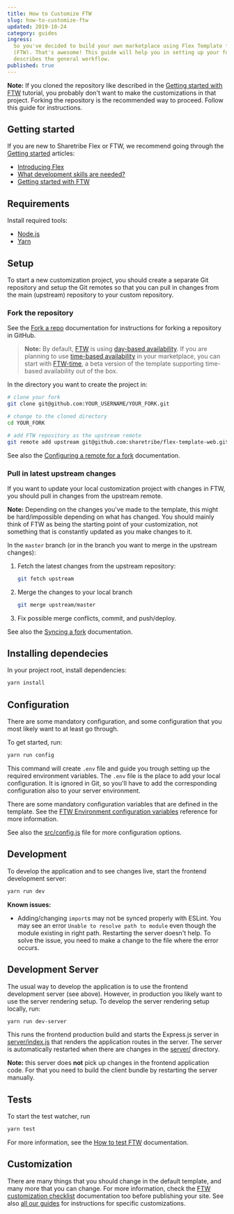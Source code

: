 ```yaml
---
title: How to Customize FTW
slug: how-to-customize-ftw
updated: 2019-10-24
category: guides
ingress:
  So you've decided to build your own marketplace using Flex Template for Web
  (FTW). That's awesome! This guide will help you in setting up your fork and
  describes the general workflow.
published: true
---
```


**Note:** If you cloned the repository like described in the
[Getting started with FTW](/tutorials/getting-started-with-ftw/) tutorial, you
probably don't want to make the customizations in that project. Forking the
repository is the recommended way to proceed. Follow this guide for
instructions.

## Getting started

If you are new to Sharetribe Flex or FTW, we recommend going through the
[Getting started](/background/getting-started/) articles:

- [Introducing Flex](/background/introducing-flex/)
- [What development skills are needed?](/background/development-skills/)
- [Getting started with FTW](/tutorials/getting-started-with-ftw/)

## Requirements

Install required tools:

- [Node.js](https://nodejs.org/)
- [Yarn](https://yarnpkg.com/)

## Setup

To start a new customization project, you should create a separate Git
repository and setup the Git remotes so that you can pull in changes from the
main (upstream) repository to your custom repository.

### Fork the repository

See the [Fork a repo](https://help.github.com/en/articles/fork-a-repo)
documentation for instructions for forking a repository in GitHub.

> **Note:** By default, [FTW](https://github.com/sharetribe/flex-template-web/)
> is using
> [day-based availability](https://www.sharetribe.com/docs/references/availability/#day-based-availability-management).
> If you are planning to use
> [time-based availability](https://www.sharetribe.com/docs/references/availability/#time-based-availability-management)
> in your marketplace, you can start with
> [FTW-time](https://github.com/sharetribe/ftw-time), a beta version of the
> template supporting time-based availability out of the box.

In the directory you want to create the project in:

```bash
# clone your fork
git clone git@github.com:YOUR_USERNAME/YOUR_FORK.git

# change to the cloned directory
cd YOUR_FORK

# add FTW repository as the upstream remote
git remote add upstream git@github.com:sharetribe/flex-template-web.git
```

See also the
[Configuring a remote for a fork](https://help.github.com/en/articles/configuring-a-remote-for-a-fork)
documentation.

### Pull in latest upstream changes

If you want to update your local customization project with changes in FTW, you
should pull in changes from the upstream remote.

**Note:** Depending on the changes you've made to the template, this might be
hard/impossible depending on what has changed. You should mainly think of FTW as
being the starting point of your customization, not something that is constantly
updated as you make changes to it.

In the `master` branch (or in the branch you want to merge in the upstream
changes):

1.  Fetch the latest changes from the upstream repository:

    ```bash
    git fetch upstream
    ```

1.  Merge the changes to your local branch

    ```bash
    git merge upstream/master
    ```

1.  Fix possible merge conflicts, commit, and push/deploy.

See also the
[Syncing a fork](https://help.github.com/en/articles/syncing-a-fork)
documentation.

## Installing dependecies

In your project root, install dependencies:

```bash
yarn install
```

## Configuration

There are some mandatory configuration, and some configuration that you most
likely want to at least go through.

To get started, run:

```bash
yarn run config
```

This command will create `.env` file and guide you trough setting up the
required environment variables. The `.env` file is the place to add your local
configuration. It is ignored in Git, so you'll have to add the corresponding
configuration also to your server environment.

There are some mandatory configuration variables that are defined in the
template. See the
[FTW Environment configuration variables](/references/ftw-env/) reference for
more information.

See also the
[src/config.js](https://github.com/sharetribe/flex-template-web/blob/master/src/config.js)
file for more configuration options.

## Development

To develop the application and to see changes live, start the frontend
development server:

```bash
yarn run dev
```

**Known issues:**

- Adding/changing `import`s may not be synced properly with ESLint. You may see
  an error `Unable to resolve path to module` even though the module existing in
  right path. Restarting the server doesn't help. To solve the issue, you need
  to make a change to the file where the error occurs.

## Development Server

The usual way to develop the application is to use the frontend development
server (see above). However, in production you likely want to use the server
rendering setup. To develop the server rendering setup locally, run:

```bash
yarn run dev-server
```

This runs the frontend production build and starts the Express.js server in
[server/index.js](https://github.com/sharetribe/flex-template-web/blob/master/server/index.js)
that renders the application routes in the server. The server is automatically
restarted when there are changes in the
[server/](https://github.com/sharetribe/flex-template-web/tree/master/server)
directory.

**Note:** this server does **not** pick up changes in the frontend application
code. For that you need to build the client bundle by restarting the server
manually.

## Tests

To start the test watcher, run

```bash
yarn test
```

For more information, see the [How to test FTW](/guides/how-to-test-ftw/)
documentation.

## Customization

There are many things that you should change in the default template, and many
more that you can change. For more information, check the
[FTW customization checklist](/guides/ftw-customization-checklist/)
documentation too before publishing your site. See also
[all our guides](/guides/) for instructions for specific customizations.
